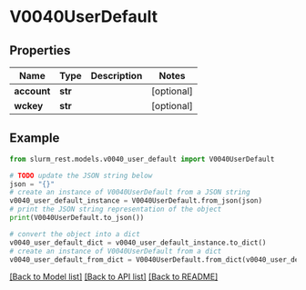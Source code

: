 # V0040UserDefault


## Properties

Name | Type | Description | Notes
------------ | ------------- | ------------- | -------------
**account** | **str** |  | [optional] 
**wckey** | **str** |  | [optional] 

## Example

```python
from slurm_rest.models.v0040_user_default import V0040UserDefault

# TODO update the JSON string below
json = "{}"
# create an instance of V0040UserDefault from a JSON string
v0040_user_default_instance = V0040UserDefault.from_json(json)
# print the JSON string representation of the object
print(V0040UserDefault.to_json())

# convert the object into a dict
v0040_user_default_dict = v0040_user_default_instance.to_dict()
# create an instance of V0040UserDefault from a dict
v0040_user_default_from_dict = V0040UserDefault.from_dict(v0040_user_default_dict)
```
[[Back to Model list]](../README.md#documentation-for-models) [[Back to API list]](../README.md#documentation-for-api-endpoints) [[Back to README]](../README.md)


